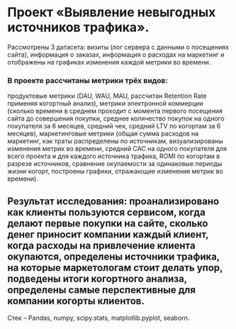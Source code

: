 # Проект «Выявление невыгодных источников трафика». 
Рассмотрены 3 датасета: визиты (лог сервера с данными о посещениях сайта), информация о заказах, информация о расходах на маркетинг и отображены на графиках изменения каждой метрики во времени.
### В проекте рассчитаны метрики трёх видов: 
продуктовые метрики (DAU, WAU, MAU, рассчитан Retention Rate применяя когортный анализ), метрики электронной коммерции (сколько времени в среднем проходит с момента первого посещения сайта до совершения покупки, среднее количество покупок на одного покупателя за 6 месяцев, средний чек, средний LTV по когортам за 6 месяцев), маркетинговые метрики (общая сумма расходов на маркетинг, как траты распределены по источникам, визуализированы изменения метрик во времени, средний CAC на одного покупателя для всего проекта и для каждого источника трафика, ROMI по когортам в разрезе источников, сравнение окупаемости за одинаковые периоды жизни когорт, построены графики, отражающие изменения метрик во времени).
## Результат исследования: проанализировано как клиенты пользуются сервисом, когда делают первые покупки на сайте, сколько денег приносит компании каждый клиент, когда расходы на привлечение клиента окупаются, определены источники трафика, на которые маркетологам стоит делать упор, подведены итоги когортного анализа, определены самые перспективные для компании когорты клиентов.

Стек – Pandas, numpy, scipy.stats, matplotlib.pyplot, seaborn.

